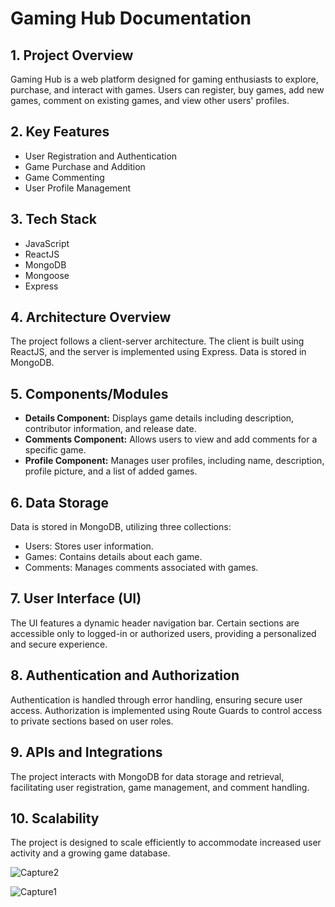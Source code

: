 # Gaming Hub Documentation

## 1. Project Overview
Gaming Hub is a web platform designed for gaming enthusiasts to explore, purchase, and interact with games. Users can register, buy games, add new games, comment on existing games, and view other users' profiles.

## 2. Key Features
- User Registration and Authentication
- Game Purchase and Addition
- Game Commenting
- User Profile Management

## 3. Tech Stack
- JavaScript
- ReactJS
- MongoDB
- Mongoose
- Express

## 4. Architecture Overview
The project follows a client-server architecture. The client is built using ReactJS, and the server is implemented using Express. Data is stored in MongoDB.

## 5. Components/Modules
- **Details Component:** Displays game details including description, contributor information, and release date.
- **Comments Component:** Allows users to view and add comments for a specific game.
- **Profile Component:** Manages user profiles, including name, description, profile picture, and a list of added games.

## 6. Data Storage
Data is stored in MongoDB, utilizing three collections:
- Users: Stores user information.
- Games: Contains details about each game.
- Comments: Manages comments associated with games.

## 7. User Interface (UI)
The UI features a dynamic header navigation bar. Certain sections are accessible only to logged-in or authorized users, providing a personalized and secure experience.

## 8. Authentication and Authorization
Authentication is handled through error handling, ensuring secure user access. Authorization is implemented using Route Guards to control access to private sections based on user roles.

## 9. APIs and Integrations
The project interacts with MongoDB for data storage and retrieval, facilitating user registration, game management, and comment handling.

## 10. Scalability
The project is designed to scale efficiently to accommodate increased user activity and a growing game database.

![Capture2](https://github.com/ErikLozanov/Gaming-Hub-SPA/assets/122800063/8c6e3db9-0800-416f-8940-608e010f9473)

![Capture1](https://github.com/ErikLozanov/Gaming-Hub-SPA/assets/122800063/8926dc18-619d-488a-9d66-b8c1a6b5df61)
